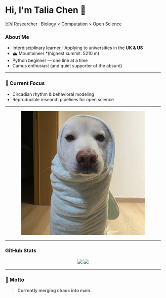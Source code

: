 
# Hi, I'm Talia Chen 🧬  
🇨🇳 Researcher · Biology × Computation × Open Science

### About Me  
-  Interdisciplinary learner · Applying to universities in the **UK & US**  
- 🏔️ Mountaineer *(highest summit: 5210 m)
- Python beginner — one line at a time  
- Camus enthusiast (and quiet supporter of the absurd)
---

### 🧠 Current Focus  
- Circadian rhythm & behavioral modeling  
- Reproducible research pipelines for open science  

---

<p align="center">
  <img src="https://github.com/chentalia317-alt/chentalia317-alt/blob/main/dog.jpg" width="400" alt="dog wrapped in towel"/>
</p>

---

### GitHub Stats  
<p align="center">
  <img src="https://github-readme-stats.vercel.app/api?username=chentalia317-alt&show_icons=true&theme=calm&hide_border=true" height="165"/>
  <img src="https://github-readme-stats.vercel.app/api/top-langs/?username=chentalia317-alt&layout=compact&theme=calm&hide_border=true" height="165"/>
</p>

---

### 💬 Motto  
>  **Currently merging chaos into main.**
</p>
